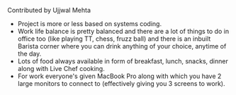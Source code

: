 Contributed by Ujjwal Mehta

- Project is more or less based on systems coding. 
- Work life balance is pretty balanced and there are a lot of things to do in office too (like playing TT, chess, fruzz ball) and there is an inbuilt Barista corner where you can drink anything of your choice, anytime of the day.
- Lots of food always available in form of breakfast, lunch, snacks, dinner along with Live Chef cooking.
- For work everyone's given MacBook Pro along with which you have 2 large monitors to connect to (effectively giving you 3 screens to work). 